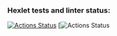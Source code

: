 ### Hexlet tests and linter status:
[![Actions Status](https://github.com/Nik-NN/python-project-50/workflows/hexlet-check/badge.svg)](https://github.com/Nik-NN/python-project-50/actions)
[![Actions Status](https://github.com/Nik-NN/python-project-50/actions/workflows/cheks.yml)
